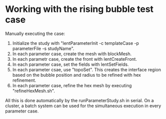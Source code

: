 # Working with the rising bubble test case

Manually executing the case:

1. Initialize the study with "lentParameterInit -c templateCase -p parameterFile -s studyName".
2. In each parameter case, create the mesh with blockMesh.
3. In each parametr case, create the front with lentCreateFront.
4. In each parameter case, set the fields with lentSetFields.
5. In each parameter csae, use "topoSet". This creates the interface region based on the bubble position and radius to be refined with hex refinement. 
6. In each parameter case, refine the hex mesh by executing "refineHexMesh.sh". 

All this is done automatically by the runParameterStudy.sh in serial. On a cluster, a batch system can be used for the simultaneous execution in every parameter case.
